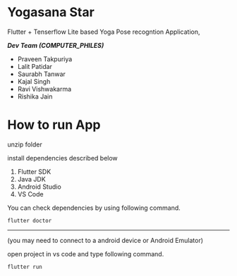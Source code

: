 # **Yogasana Star**

Flutter + Tenserflow Lite based Yoga Pose recogntion Application,

***Dev Team (COMPUTER_PHILES)***

* Praveen Takpuriya
* Lalit Patidar
* Saurabh Tanwar
* Kajal Singh
* Ravi Vishwakarma
* Rishika Jain

# How to run App

unzip folder

install dependencies described below

1. Flutter SDK
2. Java JDK
3. Android Studio
4. VS Code

You can check dependencies by using following command.

```
flutter doctor
```

---

(you may need to connect to a android device or Android Emulator)

open project in vs code and type following command.

```
flutter run
```

